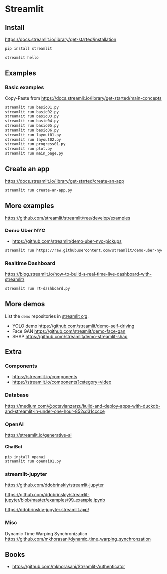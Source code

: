 # Streamlit

## Install

https://docs.streamlit.io/library/get-started/installation

```bash
pip install streamlit
```

```bash
streamlit hello
```

## Examples

### Basic examples

Copy-Paste from https://docs.streamlit.io/library/get-started/main-concepts

```bash
streamlit run basic01.py
streamlit run basic02.py
streamlit run basic03.py
streamlit run basic04.py
streamlit run basic05.py
streamlit run basic06.py
streamlit run layout01.py
streamlit run layout02.py
streamlit run progress01.py
streamlit run plot.py
streamlit run main_page.py
```


## Create an app

https://docs.streamlit.io/library/get-started/create-an-app

```bash
streamlit run create-an-app.py
```

## More examples

https://github.com/streamlit/streamlit/tree/develop/examples

### Demo Uber NYC
* https://github.com/streamlit/demo-uber-nyc-pickups

```bash
streamlit run https://raw.githubusercontent.com/streamlit/demo-uber-nyc-pickups/master/streamlit_app.py
```

### Realtime Dashboard

https://blog.streamlit.io/how-to-build-a-real-time-live-dashboard-with-streamlit/

```bash
streamlit run rt-dashboard.py
```

## More demos

List the `demo` repositories in [streamlit org](https://github.com/orgs/streamlit/repositories?q=demo&type=all&language=&sort=).

* YOLO demo https://github.com/streamlit/demo-self-driving
* Face GAN https://github.com/streamlit/demo-face-gan
* SHAP https://github.com/streamlit/demo-streamlit-shap

## Extra

### Components
* https://streamlit.io/components
* https://streamlit.io/components?category=video

### Database

https://medium.com/@octavianzarzu/build-and-deploy-apps-with-duckdb-and-streamlit-in-under-one-hour-852cd31cccce

### OpenAI

https://streamlit.io/generative-ai

#### ChatBot
```bash
pip install openai
streamlit run openai01.py
```

### streamlit-jupyter

https://github.com/ddobrinskiy/streamlit-jupyter

https://github.com/ddobrinskiy/streamlit-jupyter/blob/master/examples/99_example.ipynb

https://ddobrinskiy-jupyter.streamlit.app/

### Misc
Dynamic Time Warping Synchronization https://github.com/mkhorasani/dynamic_time_warping_synchronzation

## Books
* https://github.com/mkhorasani/Streamlit-Authenticator